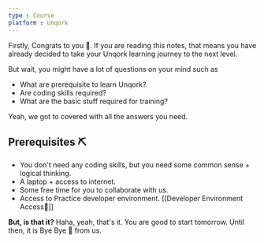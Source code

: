 ```yaml
---
type : Course
platform : Unqork
---
```


Firstly, Congrats to you 👏. If you are reading this notes, that means you have already decided to take your Unqork learning journey to the next level.

But wait, you might have a lot of questions on your mind such as
- What are prerequisite to learn Unqork?
- Are coding skills required?
- What are the basic stuff required for training?

Yeah, we got to covered with all the answers you need.

## Prerequisites ⛏️
 - You don't need any coding skills, but you need some common sense + logical thinking. 
 - A laptop + access to internet.
 - Some free time for you to collaborate with us.
 - Access to Practice developer environment. [[Developer Environment Access🔐]]

**But, is that it?** Haha, yeah, that's it. You are good to start tomorrow. Until then, it is Bye Bye 👋 from us.

